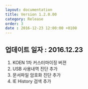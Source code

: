 ```yaml
---
layout: documentation
title: Version 1.2.0.00
category: Release
order: 3
date : 2016-12-23 12:00:00 +0100
---
```


## 업데이트 일자 : 2016.12.23
  1. KOEN 1차 커스터마이징 버젼
  2. USB 사용내역 진단 추가
  3. 문서파일 암호화 진단 추가
  4. IE History 검색 추가